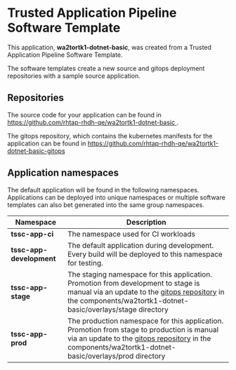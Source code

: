 # Trusted Application Pipeline Software Template

This application, **wa2tortk1-dotnet-basic**, was created from a Trusted Application Pipeline Software Template.

The software templates create a new source and gitops deployment repositories with a sample source application. 

## Repositories

The source code for your application can be found in [https://github.com/rhtap-rhdh-qe/wa2tortk1-dotnet-basic ](https://github.com/rhtap-rhdh-qe/wa2tortk1-dotnet-basic ).
 
The gitops repository, which contains the kubernetes manifests for the application can be found in 
[https://github.com/rhtap-rhdh-qe/wa2tortk1-dotnet-basic-gitops ](https://github.com/rhtap-rhdh-qe/wa2tortk1-dotnet-basic-gitops ) 

## Application namespaces 

The default application will be found in the following namespaces. Applications can be deployed into unique namespaces or multiple software templates can also bet generated into the same group namespaces.  

|  Namespace   |  Description   |  
| -------- | -------- |
| **tssc-app-ci** | The namespace used for CI workloads |
| **tssc-app-development** | The default application during development. Every build will be deployed to this namespace for testing. |
| **tssc-app-stage** | The staging namespace for this application. Promotion from development to stage is manual via an update to the [gitops repository](https://github.com/rhtap-rhdh-qe/wa2tortk1-dotnet-basic-gitops ) in the components/wa2tortk1-dotnet-basic/overlays/stage directory |
| **tssc-app-prod** | The production namespace for this application. Promotion from stage to production is manual via an update to the [gitops repository](https://github.com/rhtap-rhdh-qe/wa2tortk1-dotnet-basic-gitops ) in the components/wa2tortk1-dotnet-basic/overlays/prod directory |